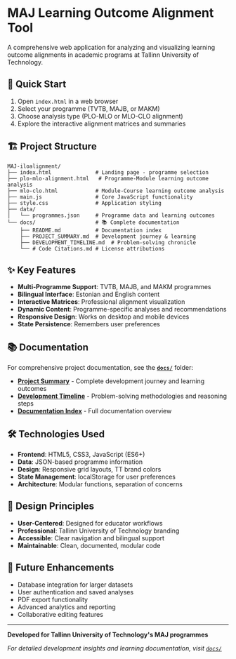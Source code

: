 # MAJ Learning Outcome Alignment Tool

A comprehensive web application for analyzing and visualizing learning outcome alignments in academic programs at Tallinn University of Technology.

## 🎯 **Quick Start**

1. Open `index.html` in a web browser
2. Select your programme (TVTB, MAJB, or MAKM)
3. Choose analysis type (PLO-MLO or MLO-CLO alignment)
4. Explore the interactive alignment matrices and summaries

## 🏗 **Project Structure**

```
MAJ-iloalignment/
├── index.html              # Landing page - programme selection
├── plo-mlo-alignment.html   # Programme-Module learning outcome analysis
├── mlo-clo.html            # Module-Course learning outcome analysis
├── main.js                 # Core JavaScript functionality
├── style.css               # Application styling
├── data/
│   └── programmes.json     # Programme data and learning outcomes
└── docs/                   # 📚 Complete documentation
    ├── README.md           # Documentation index
    ├── PROJECT_SUMMARY.md  # Development journey & learning
    ├── DEVELOPMENT_TIMELINE.md  # Problem-solving chronicle
    └── # Code Citations.md # License attributions
```

## ✨ **Key Features**

- **Multi-Programme Support**: TVTB, MAJB, and MAKM programmes
- **Bilingual Interface**: Estonian and English content
- **Interactive Matrices**: Professional alignment visualization
- **Dynamic Content**: Programme-specific analyses and recommendations
- **Responsive Design**: Works on desktop and mobile devices
- **State Persistence**: Remembers user preferences

## 📚 **Documentation**

For comprehensive project documentation, see the **[`docs/`](docs/)** folder:

- **[Project Summary](docs/PROJECT_SUMMARY.md)** - Complete development journey and learning outcomes
- **[Development Timeline](docs/DEVELOPMENT_TIMELINE.md)** - Problem-solving methodologies and reasoning steps
- **[Documentation Index](docs/README.md)** - Full documentation overview

## 🛠 **Technologies Used**

- **Frontend**: HTML5, CSS3, JavaScript (ES6+)
- **Data**: JSON-based programme information
- **Design**: Responsive grid layouts, TT brand colors
- **State Management**: localStorage for user preferences
- **Architecture**: Modular functions, separation of concerns

## 🎨 **Design Principles**

- **User-Centered**: Designed for educator workflows
- **Professional**: Tallinn University of Technology branding
- **Accessible**: Clear navigation and bilingual support
- **Maintainable**: Clean, documented, modular code

## 🚀 **Future Enhancements**

- Database integration for larger datasets
- User authentication and saved analyses
- PDF export functionality
- Advanced analytics and reporting
- Collaborative editing features

---

**Developed for Tallinn University of Technology's MAJ programmes**

*For detailed development insights and learning documentation, visit [`docs/`](docs/)*
